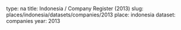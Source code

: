 type: na
title: Indonesia / Company Register (2013)
slug: places/indonesia/datasets/companies/2013
place: indonesia
dataset: companies
year: 2013
